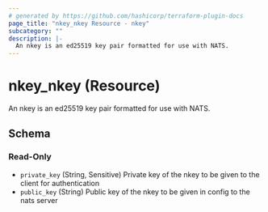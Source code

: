 ```yaml
---
# generated by https://github.com/hashicorp/terraform-plugin-docs
page_title: "nkey_nkey Resource - nkey"
subcategory: ""
description: |-
  An nkey is an ed25519 key pair formatted for use with NATS.
---
```


# nkey_nkey (Resource)

An nkey is an ed25519 key pair formatted for use with NATS.



<!-- schema generated by tfplugindocs -->
## Schema

### Read-Only

- `private_key` (String, Sensitive) Private key of the nkey to be given to the client for authentication
- `public_key` (String) Public key of the nkey to be given in config to the nats server
